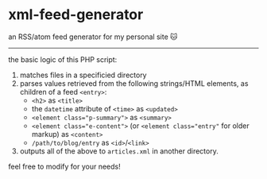 # xml-feed-generator
an RSS/atom feed generator for my personal site :cat:

---

the basic logic of this PHP script:
1. matches files in a specificied directory
2. parses values retrieved from the following strings/HTML elements, as children of a feed `<entry>`:
   -  `<h2>` as `<title>`
   -  the `datetime` attribute of `<time>` as `<updated>`
   -  `<element class="p-summary">` as `<summary>`
   -  `<element class="e-content">` (or `<element class="entry"` for older markup) as `<content>`
   -  `/path/to/blog/entry` as `<id>`/`<link>`
3. outputs all of the above to `articles.xml` in another directory. 

feel free to modify for your needs!
